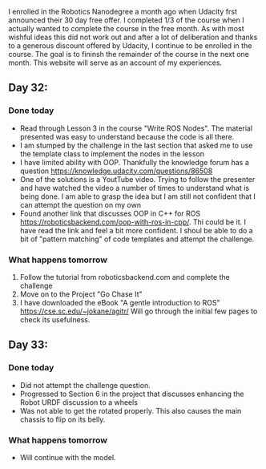 I enrolled in the Robotics Nanodegree a month ago when Udacity frst announced their 30 day free offer. I completed 1/3 of the course when I actually wanted to complete the course in the free month. As with most wishful ideas this did not work out and after a lot of deliberation and thanks to a generous discount offered by Udacity, I continue to be enrolled in the course. The goal is to fininsh the remainder of the course in the next one month.
This website will serve as an account of my experiences.

## Day 32:
### Done today
- Read through Lesson 3 in the course "Write ROS Nodes". The material presented was easy to understand because the code is all there.
- I am stumped by the challenge in the last section that asked me to use the template class to implement the nodes in the lesson
- I have limited ability with OOP. Thankfully the knowledge forum has a question https://knowledge.udacity.com/questions/86508
- One of the solutions is a YoutTube video. Trying to follow the presenter and have watched the video a number of times to understand what is being done. I am able to grasp the idea but I am still not confident that I can attempt the question on my own
- Found another link that discusses OOP in C++ for ROS https://roboticsbackend.com/oop-with-ros-in-cpp/. Thi could be it. I have read the link and feel a bit more confident. I shoul be able to do a bit of "pattern matching" of code templates and attempt the challenge.

### What happens tomorrow
1. Follow the tutorial from roboticsbackend.com and complete the challenge
2. Move on to the Project "Go Chase It"
3. I have downloaded the eBook "A gentle introduction to ROS" https://cse.sc.edu/~jokane/agitr/ Will go through the initial few pages to check its usefulness.

## Day 33:
### Done today
- Did not attempt the challenge question.
- Progressed to Section 6 in the project that discusses enhancing the Robot URDF discussion to a wheels
- Was not able to get the rotated properly. This also causes the main chassis to flip on its belly.

### What happens tomorrow
- Will continue with the model. 

